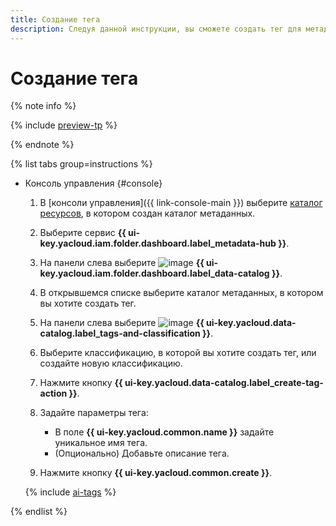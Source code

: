```yaml
---
title: Создание тега
description: Следуя данной инструкции, вы сможете создать тег для метаданных в {{ data-catalog-full-name }}.
---
```


# Создание тега


{% note info %}

{% include [preview-tp](../../../_includes/preview-tp.md) %}

{% endnote %}


{% list tabs group=instructions %}

- Консоль управления {#console}

  1. В [консоли управления]({{ link-console-main }}) выберите [каталог ресурсов](../../../resource-manager/concepts/resources-hierarchy.md#folder), в котором создан каталог метаданных.
  1. Выберите сервис **{{ ui-key.yacloud.iam.folder.dashboard.label_metadata-hub }}**.
  1. На панели слева выберите ![image](../../../_assets/console-icons/folder-magnifier.svg) **{{ ui-key.yacloud.iam.folder.dashboard.label_data-catalog }}**.
  1. В открывшемся списке выберите каталог метаданных, в котором вы хотите создать тег.
  1. На панели слева выберите ![image](../../../_assets/console-icons/tag.svg) **{{ ui-key.yacloud.data-catalog.label_tags-and-classification }}**.
  1. Выберите классификацию, в которой вы хотите создать тег, или создайте новую классификацию.
  1. Нажмите кнопку **{{ ui-key.yacloud.data-catalog.label_create-tag-action }}**.
  1. Задайте параметры тега:

     * В поле **{{ ui-key.yacloud.common.name }}** задайте уникальное имя тега.
     * (Опционально) Добавьте описание тега.

  1. Нажмите кнопку **{{ ui-key.yacloud.common.create }}**.

  {% include [ai-tags](../../../_includes/metadata-hub/data-catalog-ai-markup-tags.md) %}

{% endlist %}
